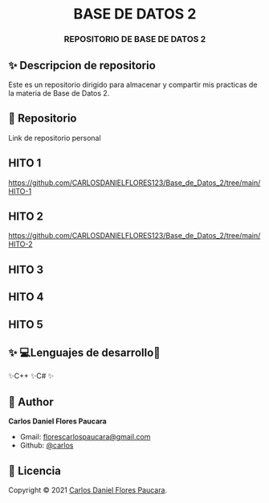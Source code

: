 <h1 align="center">BASE DE DATOS 2</h1>
<h3 align="center">REPOSITORIO DE BASE DE DATOS 2</h3>

## ✨ Descripcion de repositorio

Este es un repositorio dirigido para almacenar y compartir mis practicas de la materia de Base de Datos 2.


## 🚀 Repositorio

Link de repositorio personal





## HITO 1

https://github.com/CARLOSDANIELFLORES123/Base_de_Datos_2/tree/main/HITO-1

## HITO 2

https://github.com/CARLOSDANIELFLORES123/Base_de_Datos_2/tree/main/HITO-2


## HITO 3




## HITO 4



## HITO 5


## ✨ 💻Lenguajes de desarrollo👻
✨C++
✨C#
✨ 

## 👤 Author

**Carlos Daniel Flores Paucara**

- Gmail: [florescarlospaucara@gmail.com]()
- Github: [@carlos](https://github.com/CARLOSDANIELFLORES123/Base_de_Datos_2)

## 📝 Licencia

Copyright © 2021 [Carlos Daniel Flores Paucara](https://github.com/CARLOSDANIELFLORES123/Base_de_Datos_2).



